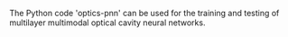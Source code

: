The Python code 'optics-pnn' can be used for the training and testing of multilayer multimodal optical cavity  neural networks.
